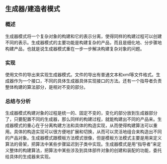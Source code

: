 ## 生成器/建造者模式

### 概述
生成器模式将一个复杂对象的构建和它的表示分离，使得同样的构建过程可以创建不同的表示。生成器模式的主要功能是构建复杂的产品，而且是细化地、分步骤地构建产品，也就是说生成器模式重在一步一步解决构建复杂对象的问题。

### 实现
使用文件的导出来实现生成器模式。文件的导出有普通文本和xml等文件格式。生成器作为一个接口，不同的具体生成器具体实现接口的方法。还有一个指导者负责整体构建的算法部分，是相对不变的部分。

### 总结与分析
生成器模式构建对象的过程是统一的、固定不变的，变化的部分放到生成器部分了，只要配置不同的生成器，那么同样的构建过程，就能构建出不同的产品来。生成器模式的重心在于分离构建方法和具体的构造实现，从而使得构建算法可以重用。具体的构造实现可以很方便地扩展和切换，从而可以灵活地组合来构造出不同的产品对象。生成器模式跟模板方法模式很像，但是模板方法模式主要是用来定义算法的骨架，把算法中某些步骤延迟到子类中实现。生成器模式是用“指导者”来定义整体的构建算法，把算法中某些涉及到具体部件对象的创建和装配的功能，委托给具体的生成器来实现。
